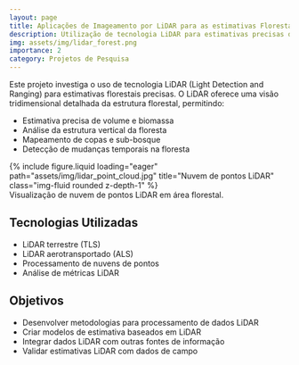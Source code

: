 ```yaml
---
layout: page
title: Aplicações de Imageamento por LiDAR para as estimativas Florestais
description: Utilização de tecnologia LiDAR para estimativas precisas de atributos florestais
img: assets/img/lidar_forest.png
importance: 2
category: Projetos de Pesquisa
---
```


Este projeto investiga o uso de tecnologia LiDAR (Light Detection and Ranging) para estimativas florestais precisas. O LiDAR oferece uma visão tridimensional detalhada da estrutura florestal, permitindo:

- Estimativa precisa de volume e biomassa
- Análise da estrutura vertical da floresta
- Mapeamento de copas e sub-bosque
- Detecção de mudanças temporais na floresta

<div class="row">
    <div class="col-sm mt-3 mt-md-0">
        {% include figure.liquid loading="eager" path="assets/img/lidar_point_cloud.jpg" title="Nuvem de pontos LiDAR" class="img-fluid rounded z-depth-1" %}
    </div>
</div>
<div class="caption">
    Visualização de nuvem de pontos LiDAR em área florestal.
</div>

## Tecnologias Utilizadas

- LiDAR terrestre (TLS)
- LiDAR aerotransportado (ALS)
- Processamento de nuvens de pontos
- Análise de métricas LiDAR

## Objetivos

- Desenvolver metodologias para processamento de dados LiDAR
- Criar modelos de estimativa baseados em LiDAR
- Integrar dados LiDAR com outras fontes de informação
- Validar estimativas LiDAR com dados de campo 